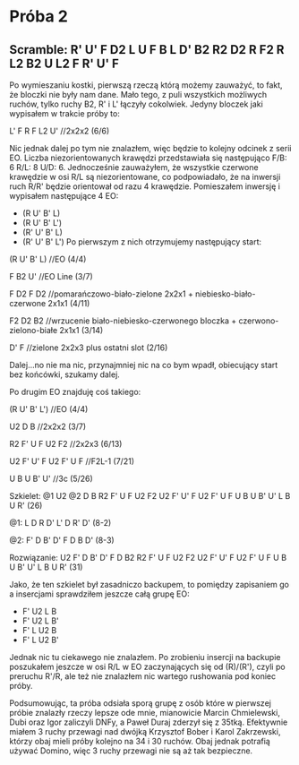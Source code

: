 # Próba 2

## Scramble: R' U' F D2 L U F B L D' B2 R2 D2 R F2 R L2 B2 U L2 F R' U' F

Po wymieszaniu kostki, pierwszą rzeczą którą możemy zauważyć, to fakt, że bloczki nie były nam dane. Mało tego, z puli wszystkich możliwych ruchów, tylko ruchy B2, R' i L' łączyły cokolwiek. Jedyny bloczek jaki wypisałem w trakcie próby to:

L' F R F L2 U' //2x2x2 (6/6)

Nic jednak dalej po tym nie znalazłem, więc będzie to kolejny odcinek z serii EO. Liczba niezorientowanych krawędzi przedstawiała się następująco F/B: 6 R/L: 8 U/D: 6. Jednocześnie zauważyłem, że wszystkie czerwone krawędzie w osi R/L są niezorientowane, co podpowiadało, że na inwersji ruch R/R' będzie orientował od razu 4 krawędzie.
Pomieszałem inwersję i wypisałem następujące 4 EO:
- (R U' B' L)
- (R U' B' L')
- (R' U' B' L)
- (R' U' B' L')
Po pierwszym z nich otrzymujemy następujący start:

(R U' B' L) //EO (4/4)

F B2 U' //EO Line (3/7)

F D2 F D2 //pomarańczowo-biało-zielone 2x2x1 + niebiesko-biało-czerwone 2x1x1 (4/11)

F2 D2 B2 //wrzucenie biało-niebiesko-czerwonego bloczka + czerwono-zielono-białe 2x1x1 (3/14)

D' F //zielone 2x2x3 plus ostatni slot (2/16)

Dalej...no nie ma nic, przynajmniej nic na co bym wpadł, obiecujący start bez końcówki, szukamy dalej.

Po drugim EO znajduję coś takiego:

(R U' B' L') //EO (4/4)

U2 D B //2x2x2 (3/7)

R2 F' U F U2 F2 //2x2x3 (6/13)

U2 F' U' F U2 F' U F //F2L-1 (7/21)

U B U B' U' //3c (5/26)

Szkielet: @1 U2 @2 D B R2 F' U F U2 F2 U2 F' U' F U2 F' U F U B U B' U' L B U R' (26)

@1: L D R D' L' D R' D' (8-2)

@2: F' D B' D' F D B D' (8-3)

Rozwiązanie: U2 F' D B' D' F D B2 R2 F' U F U2 F2 U2 F' U' F U2 F' U F U B U B' U' L B U R' (31)

Jako, że ten szkielet był zasadniczo backupem, to pomiędzy zapisaniem go a insercjami sprawdziłem jeszcze całą grupę EO:

- F' U2 L B
- F' U2 L B'
- F' L U2 B
- F' L U2 B'

Jednak nic tu ciekawego nie znalazłem. Po zrobieniu insercji na backupie poszukałem jeszcze w osi R/L w EO zaczynających się od (R)/(R'), czyli po preruchu R'/R, ale też nie znalazłem nic wartego rushowania pod koniec próby.

Podsumowując, ta próba odsiała sporą grupę z osób które w pierwszej próbie znalazły rzeczy lepsze ode mnie, mianowicie Marcin Chmielewski, Dubi oraz Igor zaliczyli DNFy, a Paweł Duraj zderzył się z 35tką. Efektywnie miałem 3 ruchy przewagi nad dwójką Krzysztof Bober i Karol Zakrzewski, którzy obaj mieli próby kolejno na 34 i 30 ruchów.
Obaj jednak potrafią używać Domino, więc 3 ruchy przewagi nie są aż tak bezpieczne.
